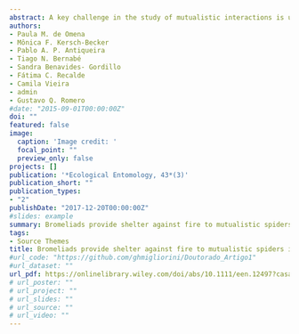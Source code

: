 ```yaml
---
abstract: A key challenge in the study of mutualistic interactions is understanding sources of variation that strengthen or weaken these interactions. In spider–plant mutualisms, spiders benefit plants by improving plant nutrition and protecting plants from herbivory. Although the benefits of plants to spider growth and survival are often claimed, they are rarely demonstrated. In this study, empirical evidence is provided that bromeliads (Bromelia balansae, Bromeliaceae) are essential for the resilience of the mutualistic bromeliad-living jumping spider populations (Psecas chapoda, Salticidae) after a fire event, sheltering spiders from the heat of the flames. Spider populations were compared before and after a natural fire event and it was shown that spiders of different ages survived the fire. The survival of such individuals allowed the population of P. chapoda spiders to recover rapidly, returning to pre-fire levels in 5 months. Bromeliads reduced the susceptibility of P. chapoda spiders to burning, and this mutualistic relationship contributed to the resilience of the spider population after a fire event. It is suggested that frequent fires in fire-prone landscapes may have strengthened this spider–plant relationship, contributing to the maintenance and evolution of this association.
authors:
- Paula M. de Omena
- Mônica F. Kersch-Becker
- Pablo A. P. Antiqueira
- Tiago N. Bernabé
- Sandra Benavides- Gordillo
- Fátima C. Recalde
- Camila Vieira
- admin
- Gustavo Q. Romero
#date: "2015-09-01T00:00:00Z"
doi: ""
featured: false
image:
  caption: 'Image credit: '
  focal_point: ""
  preview_only: false
projects: []
publication: '*Ecological Entomology, 43*(3)'
publication_short: ""
publication_types:
- "2"
publishDate: "2017-12-20T00:00:00Z"
#slides: example
summary: Bromeliads provide shelter against fire to mutualistic spiders in a fire-prone landscape
tags:
- Source Themes
title: Bromeliads provide shelter against fire to mutualistic spiders in a fire-prone landscape
#url_code: "https://github.com/ghmigliorini/Doutorado_Artigo1"
#url_dataset: ""
url_pdf: https://onlinelibrary.wiley.com/doi/abs/10.1111/een.12497?casa_token=0H902Nirg4gAAAAA:dE0pP2_JWsf1RJD5zwALvXOuLR7dcHcY8si_xEloDpdI79-vCJSgiHeHpXUwoypba_YcnabP2nkfA3c2UQ
# url_poster: ""
# url_project: ""
# url_slides: ""
# url_source: ""
# url_video: ""
---
```


